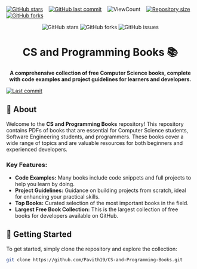 [![GitHub stars](https://img.shields.io/github/stars/Pavith19/CS-and-Programming-Books?style=social)](https://github.com/Pavith19/CS-and-Programming-Books/stargazers)&nbsp;&nbsp;&nbsp;
[![GitHub last commit](https://img.shields.io/github/last-commit/Pavith19/CS-and-Programming-Books)](https://github.com/Pavith19/CS-and-Programming-Books/commits/main)&nbsp;&nbsp;&nbsp;
![ViewCount](https://views.whatilearened.today/views/github/Pavith19/CS-and-Programming-Books.svg?cache=remove)&nbsp;&nbsp;&nbsp;
[![Repository size](https://img.shields.io/github/repo-size/Pavith19/CS-and-Programming-Books)](https://github.com/Pavith19/CS-and-Programming-Books)
[![GitHub forks](https://img.shields.io/github/forks/Pavith19/CS-and-Programming-Books?style=social)](https://github.com/Pavith19/CS-and-Programming-Books/network/members)



<p align="center">
  <img src="https://img.shields.io/github/stars/Pavith19/CS-and-Programming-Books?style=social" alt="GitHub stars">
  <img src="https://img.shields.io/github/forks/Pavith19/CS-and-Programming-Books?style=social" alt="GitHub forks">
  <img src="https://img.shields.io/github/issues/Pavith19/CS-and-Programming-Books" alt="GitHub issues">
</p>

<h1 align="center">CS and Programming Books 📚</h1>

<p align="center">
  <strong>A comprehensive collection of free Computer Science books, complete with code examples and project guidelines for learners and developers.</strong>
</p>

<p align="center">
  
  <a href="https://github.com/Pavith19/CS-and-Programming-Books/commits/main"><img src="https://img.shields.io/github/last-commit/Pavith19/CS-and-Programming-Books" alt="Last commit"></a>
</p>

## 📘 About
Welcome to the **CS and Programming Books** repository! This repository contains PDFs of books that are essential for Computer Science students, Software Engineering students, and programmers. These books cover a wide range of topics and are valuable resources for both beginners and experienced developers.

### Key Features:
- **Code Examples:** Many books include code snippets and full projects to help you learn by doing.
- **Project Guidelines:** Guidance on building projects from scratch, ideal for enhancing your practical skills.
- **Top Books:** Curated selection of the most important books in the field.
- **Largest Free Book Collection:** This is the largest collection of free books for developers available on GitHub.

## 🚀 Getting Started
To get started, simply clone the repository and explore the collection:
```bash
git clone https://github.com/Pavith19/CS-and-Programming-Books.git
